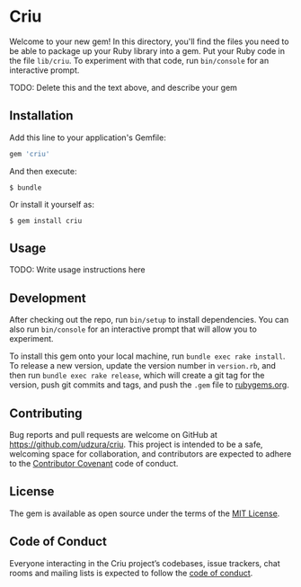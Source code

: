 # Criu

Welcome to your new gem! In this directory, you'll find the files you need to be able to package up your Ruby library into a gem. Put your Ruby code in the file `lib/criu`. To experiment with that code, run `bin/console` for an interactive prompt.

TODO: Delete this and the text above, and describe your gem

## Installation

Add this line to your application's Gemfile:

```ruby
gem 'criu'
```

And then execute:

    $ bundle

Or install it yourself as:

    $ gem install criu

## Usage

TODO: Write usage instructions here

## Development

After checking out the repo, run `bin/setup` to install dependencies. You can also run `bin/console` for an interactive prompt that will allow you to experiment.

To install this gem onto your local machine, run `bundle exec rake install`. To release a new version, update the version number in `version.rb`, and then run `bundle exec rake release`, which will create a git tag for the version, push git commits and tags, and push the `.gem` file to [rubygems.org](https://rubygems.org).

## Contributing

Bug reports and pull requests are welcome on GitHub at https://github.com/udzura/criu. This project is intended to be a safe, welcoming space for collaboration, and contributors are expected to adhere to the [Contributor Covenant](http://contributor-covenant.org) code of conduct.

## License

The gem is available as open source under the terms of the [MIT License](https://opensource.org/licenses/MIT).

## Code of Conduct

Everyone interacting in the Criu project’s codebases, issue trackers, chat rooms and mailing lists is expected to follow the [code of conduct](https://github.com/udzura/criu/blob/master/CODE_OF_CONDUCT.md).
